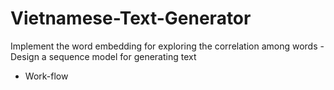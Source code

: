 # Vietnamese-Text-Generator
Implement the word embedding for exploring the correlation among words - Design a sequence model for generating text

* Work-flow

